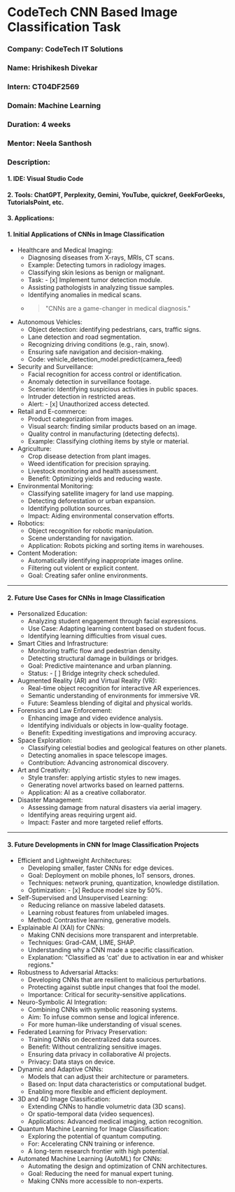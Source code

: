 # **CodeTech CNN Based Image Classification Task**

### **Company:** CodeTech IT Solutions
### **Name:** Hrishikesh Divekar
### **Intern:** CT04DF2569
### **Domain:** Machine Learning
### **Duration:** 4 weeks
### **Mentor:** Neela Santhosh

### **Description:**
#### **1. IDE:** Visual Studio Code
#### **2. Tools:** ChatGPT, Perplexity, Gemini, YouTube, quickref, GeekForGeeks, TutorialsPoint, etc.  
#### **3. Applications:**
#### **1. Initial Applications of CNNs in Image Classification**
- Healthcare and Medical Imaging:
    - Diagnosing diseases from X-rays, MRIs, CT scans.
    - Example: Detecting tumors in radiology images.
    - Classifying skin lesions as benign or malignant.
    - Task: - [x] Implement tumor detection module.
    - Assisting pathologists in analyzing tissue samples.
    - Identifying anomalies in medical scans.
    - > "CNNs are a game-changer in medical diagnosis."
- Autonomous Vehicles:
    - Object detection: identifying pedestrians, cars, traffic signs.
    - Lane detection and road segmentation.
    - Recognizing driving conditions (e.g., rain, snow).
    - Ensuring safe navigation and decision-making.
    - Code: vehicle_detection_model.predict(camera_feed)
- Security and Surveillance:
    - Facial recognition for access control or identification.
    - Anomaly detection in surveillance footage.
    - Scenario: Identifying suspicious activities in public spaces.
    - Intruder detection in restricted areas.
    - Alert: - [x] Unauthorized access detected.
- Retail and E-commerce:
    - Product categorization from images.
    - Visual search: finding similar products based on an image.
    - Quality control in manufacturing (detecting defects).
    - Example: Classifying clothing items by style or material.
- Agriculture:
    - Crop disease detection from plant images.
    - Weed identification for precision spraying.
    - Livestock monitoring and health assessment.
    - Benefit: Optimizing yields and reducing waste.
- Environmental Monitoring:
    - Classifying satellite imagery for land use mapping.
    - Detecting deforestation or urban expansion.
    - Identifying pollution sources.
    - Impact: Aiding environmental conservation efforts.
- Robotics:
    - Object recognition for robotic manipulation.
    - Scene understanding for navigation.
    - Application: Robots picking and sorting items in warehouses.
- Content Moderation:
    - Automatically identifying inappropriate images online.
    - Filtering out violent or explicit content.
    - Goal: Creating safer online environments.
---
#### **2. Future Use Cases for CNNs in Image Classification**
- Personalized Education:
    - Analyzing student engagement through facial expressions.
    - Use Case: Adapting learning content based on student focus.
    - Identifying learning difficulties from visual cues.
- Smart Cities and Infrastructure:
    - Monitoring traffic flow and pedestrian density.
    - Detecting structural damage in buildings or bridges.
    - Goal: Predictive maintenance and urban planning.
    - Status: - [ ] Bridge integrity check scheduled.
- Augmented Reality (AR) and Virtual Reality (VR):
    - Real-time object recognition for interactive AR experiences.
    - Semantic understanding of environments for immersive VR.
    - Future: Seamless blending of digital and physical worlds.
- Forensics and Law Enforcement:
    - Enhancing image and video evidence analysis.
    - Identifying individuals or objects in low-quality footage.
    - Benefit: Expediting investigations and improving accuracy.
- Space Exploration:
    - Classifying celestial bodies and geological features on other planets.
    - Detecting anomalies in space telescope images.
    - Contribution: Advancing astronomical discovery.
- Art and Creativity:
    - Style transfer: applying artistic styles to new images.
    - Generating novel artworks based on learned patterns.
    - Application: AI as a creative collaborator.
- Disaster Management:
    - Assessing damage from natural disasters via aerial imagery.
    - Identifying areas requiring urgent aid.
    - Impact: Faster and more targeted relief efforts.
---
#### **3. Future Developments in CNN for Image Classification Projects**
- Efficient and Lightweight Architectures:
    - Developing smaller, faster CNNs for edge devices.
    - Goal: Deployment on mobile phones, IoT sensors, drones.
    - Techniques: network pruning, quantization, knowledge distillation.
    - Optimization: - [x] Reduce model size by 50%.
- Self-Supervised and Unsupervised Learning:
    - Reducing reliance on massive labeled datasets.
    - Learning robust features from unlabeled images.
    - Method: Contrastive learning, generative models.
- Explainable AI (XAI) for CNNs:
    - Making CNN decisions more transparent and interpretable.
    - Techniques: Grad-CAM, LIME, SHAP.
    - Understanding why a CNN made a specific classification.
    - Explanation: &quot;Classified as &#39;cat&#39; due to activation in ear and whisker regions.&quot;
- Robustness to Adversarial Attacks:
    - Developing CNNs that are resilient to malicious perturbations.
    - Protecting against subtle input changes that fool the model.
    - Importance: Critical for security-sensitive applications.
- Neuro-Symbolic AI Integration:
    - Combining CNNs with symbolic reasoning systems.
    - Aim: To infuse common sense and logical inference.
    - For more human-like understanding of visual scenes.
- Federated Learning for Privacy Preservation:
    - Training CNNs on decentralized data sources.
    - Benefit: Without centralizing sensitive images.
    - Ensuring data privacy in collaborative AI projects.
    - Privacy: Data stays on device.
- Dynamic and Adaptive CNNs:
    - Models that can adjust their architecture or parameters.
    - Based on: Input data characteristics or computational budget.
    - Enabling more flexible and efficient deployment.
- 3D and 4D Image Classification:
    - Extending CNNs to handle volumetric data (3D scans).
    - Or spatio-temporal data (video sequences).
    - Applications: Advanced medical imaging, action recognition.
- Quantum Machine Learning for Image Classification:
    - Exploring the potential of quantum computing.
    - For: Accelerating CNN training or inference.
    - A long-term research frontier with high potential.
- Automated Machine Learning (AutoML) for CNNs:
    - Automating the design and optimization of CNN architectures.
    - Goal: Reducing the need for manual expert tuning.
    - Making CNNs more accessible to non-experts.
